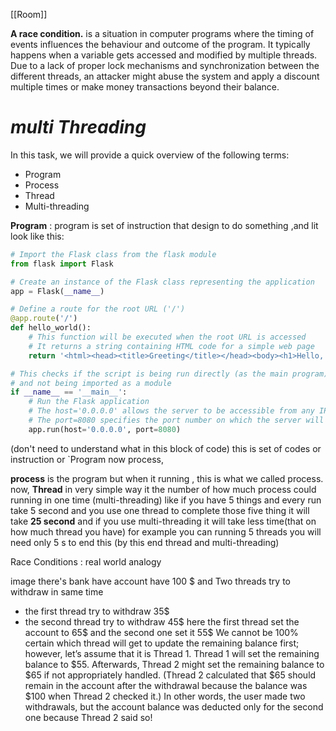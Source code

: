 [[Room]]

**A race condition.** is a situation in computer programs where the timing of events influences the behaviour and outcome of the program. It typically happens when a variable gets accessed and modified by multiple threads. Due to a lack of proper lock mechanisms and synchronization between the different threads, an attacker might abuse the system and apply a discount multiple times or make money transactions beyond their balance.

***multi Threading***
======================
In this task, we will provide a quick overview of the following terms:

- Program
- Process
- Thread
- Multi-threading

**Program** : program is set of instruction that design to do something ,and lit look like this:
```python
# Import the Flask class from the flask module
from flask import Flask

# Create an instance of the Flask class representing the application
app = Flask(__name__)

# Define a route for the root URL ('/')
@app.route('/')
def hello_world():
    # This function will be executed when the root URL is accessed
    # It returns a string containing HTML code for a simple web page
    return '<html><head><title>Greeting</title></head><body><h1>Hello, World!</h1></body></html>'

# This checks if the script is being run directly (as the main program)
# and not being imported as a module
if __name__ == '__main__':
    # Run the Flask application
    # The host='0.0.0.0' allows the server to be accessible from any IP address
    # The port=8080 specifies the port number on which the server will listen
    app.run(host='0.0.0.0', port=8080)
```
(don't need to understand what in this block of code)
this is set of codes or instruction or `Program
now process,

**process** is the program but when it running , this is what we called process.
now,
**Thread** in very simple way it the number of how much process could running in one time (multi-threading) like if you have 5 things and every run take 5 second and you use one thread to complete those five thing it will take **25 second** and if you use multi-threading it will take less time(that  on how much thread you have) for example you can running 5 threads you will need only 5 s to end this
(by this end thread and  multi-threading)

Race Conditions : real world analogy

image there's bank have account have 100 $ and Two threads try to withdraw  in same time
- the first thread try to withdraw 35$ 
- the second thread try to withdraw 45$
here the first thread set the account to 65$
and the second one set it 55$ 
We cannot be 100% certain which thread will get to update the remaining balance first; however, let’s assume that it is Thread 1. Thread 1 will set the remaining balance to $55. Afterwards, Thread 2 might set the remaining balance to $65 if not appropriately handled. (Thread 2 calculated that $65 should remain in the account after the withdrawal because the balance was $100 when Thread 2 checked it.) In other words, the user made two withdrawals, but the account balance was deducted only for the second one because Thread 2 said so!
